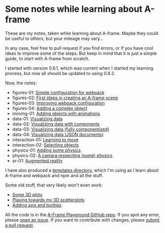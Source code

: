 # Some notes while learning about A-frame

These are my notes,
taken while learning about A-frame.
Maybe they could be useful to others,
but your mileage may vary...

In any case,
feel free to pull request if you find errors,
or if you have cool ideas to improve some of the steps.
But keep in mind that it is just a simple guide,
to start with A-frame from scratch.

I started with version 0.6.1, which was current when I started
my learning process, but now all should be updated to using 0.8.2.

Now, the notes:

* figures-01: [Simple configuration for webpack](figures-02/README.md)
* figures-02: [First steps in creating an A-frame scene](figures-01/README.md)
* figures-03: [Improving webpack configuration](figures-03/README.md)
* figures-04: [Adding a complex object](figures-04/README.md)
* moving-01: [Adding objects with animations](moving-01/README.md)
* data-01: [Visualizing data](data-01/README.md)
* data-02: [Visualizing data with components](data-02/README.md)
* data-03: [Visualizing data (fully componentized)](data-03/README.md)
* data-04: [Visualizing data (JSON documents)](data-04/README.md)
* interaction-01: [Learning to move](interaction-01/README.md)
* interaction-02: [Selecting objects](interaction-02/README.md)
* physics-01: [Adding some physics](physics-01/README.md)
* physics-02: [A camara respecting (some) physics](physics-02/README.md)
* ar-01: [Augmented reality](ar-01/README.md)

I have also produced a
[templates directory](templates/README.md),
which I'm using as I learn about A-frame and webpack and npm and all the stuff.

Some old stuff, that very likely won't even work:

* [Some 3D plots](plots-01/README.md)
* [Playing towards my 3D scatterplots](plots-02/README.md)
* [Adding axis and tooltips](plots-03/README.md)

All the code is in the
[A-Frame Playground GitHub repo](https://github.com/jgbarah/aframe-playground).
If you spot any error, please
[open an issue](https://github.com/jgbarah/aframe-playground/issues/new).
If you want to contribute with changes, please
[submit a pull request](https://github.com/jgbarah/aframe-playground/pulls).
